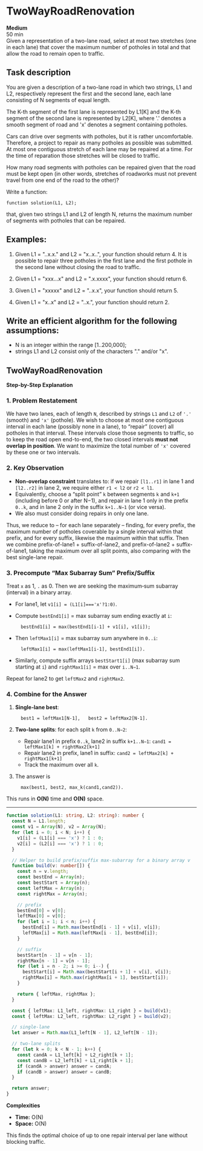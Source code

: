# TwoWayRoadRenovation

**Medium**  
50 min  
Given a representation of a two-lane road, select at most two stretches (one in each lane) that cover the maximum number of potholes in total and that allow the road to remain open to traffic.

## Task description

You are given a description of a two-lane road in which two strings, L1 and L2, respectively represent the first and the second lane, each lane consisting of N segments of equal length.

The K-th segment of the first lane is represented by L1[K] and the K-th segment of the second lane is represented by L2[K], where '.' denotes a smooth segment of road and 'x' denotes a segment containing potholes.

Cars can drive over segments with potholes, but it is rather uncomfortable. Therefore, a project to repair as many potholes as possible was submitted. At most one contiguous stretch of each lane may be repaired at a time. For the time of reparation those stretches will be closed to traffic.

How many road segments with potholes can be repaired given that the road must be kept open (in other words, stretches of roadworks must not prevent travel from one end of the road to the other)?

Write a function:

```function solution(L1, L2);```

that, given two strings L1 and L2 of length N, returns the maximum number of segments with potholes that can be repaired.

## Examples:

1. Given L1 = "..x.x." and L2 = "x..x..", your function should return 4. It is possible to repair three potholes in the first lane and the first pothole in the second lane without closing the road to traffic.

2. Given L1 = "xxx...x" and L2 = ".x.xxxx", your function should return 6.

3. Given L1 = "xxxxx" and L2 = "..x.x", your function should return 5.

4. Given L1 = "x..x" and L2 = "..x.", your function should return 2.

## Write an efficient algorithm for the following assumptions:

- N is an integer within the range [1..200,000];
- strings L1 and L2 consist only of the characters "." and/or "x".

## TwoWayRoadRenovation

**Step-by-Step Explanation**

### 1. Problem Restatement

We have two lanes, each of length `N`, described by strings `L1` and `L2` of `'.'` (smooth) and `'x'` (pothole). We wish to choose at most one contiguous interval in each lane (possibly none in a lane), to “repair” (cover) all potholes in that interval. These intervals close those segments to traffic, so to keep the road open end-to-end, the two closed intervals **must not overlap in position**. We want to maximize the total number of `'x'` covered by these one or two intervals.

### 2. Key Observation

* **Non-overlap constraint** translates to: if we repair `[l1..r1]` in lane 1 and `[l2..r2]` in lane 2, we require either `r1 < l2` or `r2 < l1`.
* Equivalently, choose a “split point” `k` between segments `k` and `k+1` (including before 0 or after N−1), and repair in lane 1 only in the prefix `0..k`, and in lane 2 only in the suffix `k+1..N−1` (or vice versa).
* We also must consider doing repairs in only one lane.

Thus, we reduce to – for each lane separately – finding, for every prefix, the maximum number of potholes coverable by a single interval within that prefix, and for every suffix, likewise the maximum within that suffix. Then we combine prefix-of-lane1 + suffix-of-lane2, and prefix-of-lane2 + suffix-of-lane1, taking the maximum over all split points, also comparing with the best single-lane repair.

### 3. Precompute “Max Subarray Sum” Prefix/Suffix

Treat `x` as 1, `.` as 0. Then we are seeking the maximum‐sum subarray (interval) in a binary array.

* For lane1, let `v1[i] = (L1[i]==='x'?1:0)`.
* Compute `bestEnd1[i]` = max subarray sum ending exactly at `i`:

  ```
    bestEnd1[i] = max(bestEnd1[i-1] + v1[i], v1[i]);
  ```
* Then `leftMax1[i]` = max subarray sum anywhere in `0..i`:

  ```
    leftMax1[i] = max(leftMax1[i-1], bestEnd1[i]).
  ```
* Similarly, compute suffix arrays `bestStart1[i]` (max subarray sum starting at `i`) and `rightMax1[i]` = max over `i..N−1`.

Repeat for lane2 to get `leftMax2` and `rightMax2`.

### 4. Combine for the Answer

1. **Single‐lane best**:

   ```
     best1 = leftMax1[N-1],   best2 = leftMax2[N-1].
   ```

2. **Two‐lane splits**: for each split `k` from `0..N−2`:

   * Repair lane1 in prefix `0..k`, lane2 in suffix `k+1..N−1`:
     `cand1 = leftMax1[k] + rightMax2[k+1]`
   * Repair lane2 in prefix, lane1 in suffix:
     `cand2 = leftMax2[k] + rightMax1[k+1]`
   * Track the maximum over all `k`.

3. The answer is

   ```
     max(best1, best2, max_k(cand1,cand2)).
   ```

This runs in **O(N)** time and **O(N)** space.

---

```ts
function solution(L1: string, L2: string): number {
  const N = L1.length;
  const v1 = Array(N), v2 = Array(N);
  for (let i = 0; i < N; i++) {
    v1[i] = (L1[i] === 'x') ? 1 : 0;
    v2[i] = (L2[i] === 'x') ? 1 : 0;
  }

  // Helper to build prefix/suffix max‐subarray for a binary array v
  function build(v: number[]) {
    const n = v.length;
    const bestEnd = Array(n);
    const bestStart = Array(n);
    const leftMax = Array(n);
    const rightMax = Array(n);

    // prefix
    bestEnd[0] = v[0];
    leftMax[0] = v[0];
    for (let i = 1; i < n; i++) {
      bestEnd[i] = Math.max(bestEnd[i - 1] + v[i], v[i]);
      leftMax[i] = Math.max(leftMax[i - 1], bestEnd[i]);
    }

    // suffix
    bestStart[n - 1] = v[n - 1];
    rightMax[n - 1] = v[n - 1];
    for (let i = n - 2; i >= 0; i--) {
      bestStart[i] = Math.max(bestStart[i + 1] + v[i], v[i]);
      rightMax[i] = Math.max(rightMax[i + 1], bestStart[i]);
    }

    return { leftMax, rightMax };
  }

  const { leftMax: L1_left, rightMax: L1_right } = build(v1);
  const { leftMax: L2_left, rightMax: L2_right } = build(v2);

  // single‐lane
  let answer = Math.max(L1_left[N - 1], L2_left[N - 1]);

  // two‐lane splits
  for (let k = 0; k < N - 1; k++) {
    const candA = L1_left[k] + L2_right[k + 1];
    const candB = L2_left[k] + L1_right[k + 1];
    if (candA > answer) answer = candA;
    if (candB > answer) answer = candB;
  }

  return answer;
}
```

**Complexities**

* **Time:** O(N)
* **Space:** O(N)

This finds the optimal choice of up to one repair interval per lane without blocking traffic.
